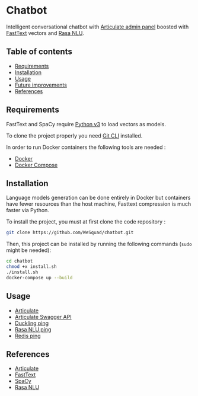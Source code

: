 # Chatbot

Intelligent conversational chatbot with [Articulate admin panel](https://samtecspg.github.io/articulate/) boosted with [FastText](https://fasttext.cc/) vectors and [Rasa NLU](https://rasa.com/).

## Table of contents

<!-- toc -->

* [Requirements](#requirements)
* [Installation](#installation)
* [Usage](#usage)
* [Future improvements](#future-improvements)
* [References](#references)

<!-- tocstop -->

## Requirements

FastText and SpaCy require [Python v3](https://www.python.org/downloads/) to load vectors as models.

To clone the project properly you need [Git CLI](https://git-scm.com/downloads) installed.

In order to run Docker containers the following tools are needed :

* [Docker](https://docs.docker.com/engine/installation/)
* [Docker Compose](https://docs.docker.com/compose/install/)

## Installation

Language models generation can be done entirely in Docker but containers have fewer resources than the host machine, Fasttext compression is much faster via Python.

To install the project, you must at first clone the code repository :

```sh
git clone https://github.com/WeSquad/chatbot.git
```

Then, this project can be installed by running the following commands (`sudo` might be needed):

```sh
cd chatbot
chmod +x install.sh
./install.sh
docker-compose up --build
```

## Usage

* [Articulate](http://localhost:3333)
* [Articulate Swagger API](http://localhost:7500/documentation)
* [Duckling ping](http://localhost:8000)
* [Rasa NLU ping](http://localhost:5000)
* [Redis ping](http://localhost:6379)

## References

* [Articulate](https://github.com/samtecspg/articulate)
* [FastText](https://github.com/facebookresearch/fastText)
* [SpaCy](https://github.com/explosion/spaCy)
* [Rasa NLU](https://github.com/RasaHQ/rasa_nlu)
